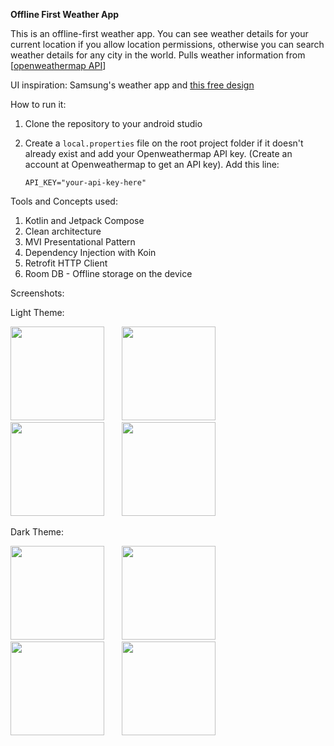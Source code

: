 **Offline First Weather App**

This is an offline-first weather app. You can see weather details for your current location if you allow location permissions, otherwise you can search weather details for any city in the world. Pulls weather information from [[openweathermap API](http://api.openweathermap.org/data/2.5/)]

UI inspiration: Samsung's weather app and <a href="https://dribbble.com/shots/17998271-Cuacane-Weather-App?utm_source=Clipboard_Shot&utm_campaign=mochamadhakim&utm_content=Cuacane%20-%20Weather%20App&utm_medium=Social_Share&utm_source=Clipboard_Shot&utm_campaign=mochamadhakim&utm_content=Cuacane%20-%20Weather%20App&utm_medium=Social_Share">this free design</a>

How to run it:
1. Clone the repository to your android studio
2. Create a `local.properties` file on the root project folder if it doesn't already exist and add your Openweathermap API key. (Create an account at Openweathermap to get an API key). Add this line:

   `API_KEY="your-api-key-here"`
   

Tools and Concepts used:

1. Kotlin and Jetpack Compose
2. Clean architecture
3. MVI Presentational Pattern
4. Dependency Injection with Koin
5. Retrofit HTTP Client
6. Room DB - Offline storage on the device


Screenshots:


Light Theme:

<img src="https://github.com/user-attachments/assets/98448d51-75ac-4d3b-b790-4075f15b2e17" width="150">
&nbsp; &nbsp; &nbsp; 
<img src="https://github.com/user-attachments/assets/0bf3cb7f-b3c7-4a89-9f5f-3dda5044fa93" width="150">
&nbsp; &nbsp; &nbsp; 
<img src="https://github.com/user-attachments/assets/e11495eb-d7b6-44aa-b665-2539eb0e1f8f" width="150">
&nbsp; &nbsp; &nbsp; 
<img src="https://github.com/user-attachments/assets/f779dc0b-2c95-4c09-8a73-6a5a92dd9e19" width="150">


Dark Theme:

<img src="https://github.com/user-attachments/assets/70942c50-69db-42f5-af91-f7425f278ac3" width="150">
&nbsp; &nbsp; &nbsp; 
<img src="https://github.com/user-attachments/assets/298c8d02-e2cd-467a-bd78-bdfa23bfe398" width="150">
&nbsp; &nbsp; &nbsp; 
<img src="https://github.com/user-attachments/assets/160a01a8-5b05-43cf-aeac-74ec49807eb8" width="150">
&nbsp; &nbsp; &nbsp; 
<img src="https://github.com/user-attachments/assets/8fede4be-6148-44e5-871a-d4f56d96f8bd" width="150">
